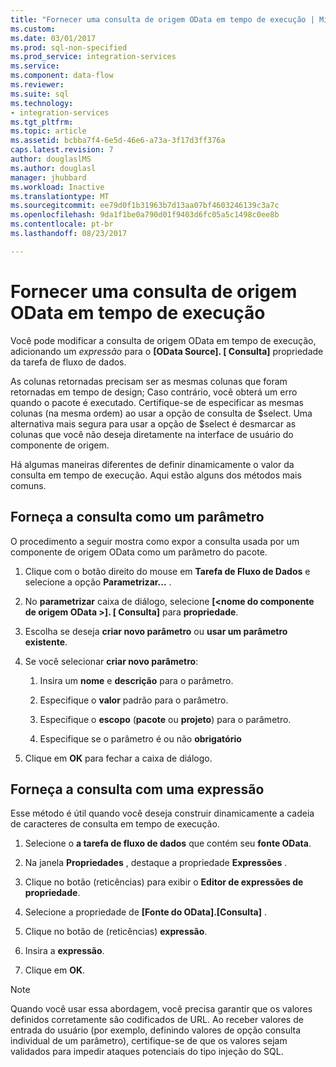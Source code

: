```yaml
---
title: "Fornecer uma consulta de origem OData em tempo de execução | Microsoft Docs"
ms.custom: 
ms.date: 03/01/2017
ms.prod: sql-non-specified
ms.prod_service: integration-services
ms.service: 
ms.component: data-flow
ms.reviewer: 
ms.suite: sql
ms.technology:
- integration-services
ms.tgt_pltfrm: 
ms.topic: article
ms.assetid: bcbba7f4-6e5d-46e6-a73a-3f17d3ff376a
caps.latest.revision: 7
author: douglaslMS
ms.author: douglasl
manager: jhubbard
ms.workload: Inactive
ms.translationtype: MT
ms.sourcegitcommit: ee79d0f1b31963b7d13aa07bf4603246139c3a7c
ms.openlocfilehash: 9da1f1be0a790d01f9403d6fc05a5c1498c0ee8b
ms.contentlocale: pt-br
ms.lasthandoff: 08/23/2017

---
```

# <a name="provide-an-odata-source-query-at-runtime"></a>Fornecer uma consulta de origem OData em tempo de execução
 Você pode modificar a consulta de origem OData em tempo de execução, adicionando um *expressão* para o **[OData Source]. [ Consulta]** propriedade da tarefa de fluxo de dados.  
  
 As colunas retornadas precisam ser as mesmas colunas que foram retornadas em tempo de design; Caso contrário, você obterá um erro quando o pacote é executado. Certifique-se de especificar as mesmas colunas (na mesma ordem) ao usar a opção de consulta de $select. Uma alternativa mais segura para usar a opção de $select é desmarcar as colunas que você não deseja diretamente na interface de usuário do componente de origem.  
  
 Há algumas maneiras diferentes de definir dinamicamente o valor da consulta em tempo de execução. Aqui estão alguns dos métodos mais comuns.  
  
## <a name="provide-the-query-as-a-parameter"></a>Forneça a consulta como um parâmetro  
 O procedimento a seguir mostra como expor a consulta usada por um componente de origem OData como um parâmetro do pacote.  
  
1.  Clique com o botão direito do mouse em **Tarefa de Fluxo de Dados** e selecione a opção **Parametrizar...** .  
  
2.  No **parametrizar** caixa de diálogo, selecione **[\<nome do componente de origem OData >]. [ Consulta]** para **propriedade**.  
  
3.  Escolha se deseja **criar novo parâmetro** ou **usar um parâmetro existente**.  
  
4.  Se você selecionar **criar novo parâmetro**:  
  
    1.  Insira um **nome** e **descrição** para o parâmetro.  
  
    2.  Especifique o **valor** padrão para o parâmetro.  
  
    3.  Especifique o **escopo** (**pacote** ou **projeto**) para o parâmetro.  
  
    4.  Especifique se o parâmetro é ou não **obrigatório**  
  
5.  Clique em **OK** para fechar a caixa de diálogo.  
  
## <a name="provide-the-query-with-an-expression"></a>Forneça a consulta com uma expressão
 Esse método é útil quando você deseja construir dinamicamente a cadeia de caracteres de consulta em tempo de execução.
  
1.  Selecione o **a tarefa de fluxo de dados** que contém seu **fonte OData**.  
  
2.  Na janela **Propriedades** , destaque a propriedade **Expressões** .  
  
3.  Clique no botão (reticências) para exibir o **Editor de expressões de propriedade**.  
  
4.  Selecione a propriedade de **[Fonte do OData].[Consulta]** .  
  
5.  Clique no botão de (reticências) **expressão**.  
  
6.  Insira a **expressão**.  
  
7.  Clique em **OK**.  
  
> [!NOTE]  
> Quando você usar essa abordagem, você precisa garantir que os valores definidos corretamente são codificados de URL. Ao receber valores de entrada do usuário (por exemplo, definindo valores de opção consulta individual de um parâmetro), certifique-se de que os valores sejam validados para impedir ataques potenciais do tipo injeção do SQL.  
  
  

